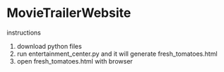 # MovieTrailerWebsite

instructions
1. download python files
2. run entertainment_center.py and it will generate fresh_tomatoes.html
3. open fresh_tomatoes.html with browser


